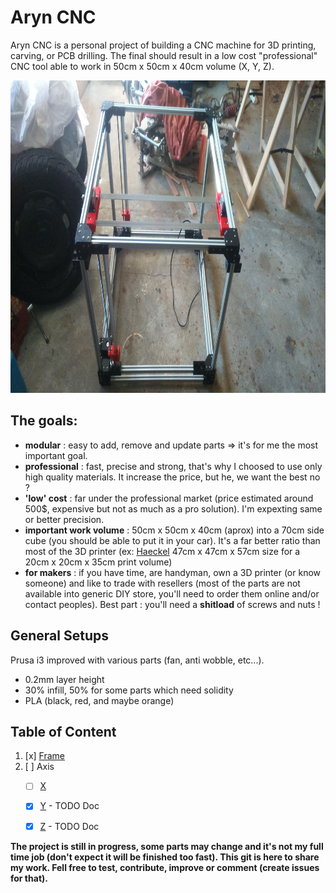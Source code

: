 # Aryn CNC

Aryn CNC is a personal project of building a CNC machine for 3D printing, carving, or PCB drilling.
The final should result in a low cost "professional" CNC tool able to work in 50cm x 50cm x 40cm volume (X, Y, Z).

<a href="./main.jpg"><img src="./main.jpg" height="500"></a>

## The goals:
* **modular** : easy to add, remove and update parts => it's for me the most important goal.
* **professional** : fast, precise and strong, that's why I choosed to use only high quality materials. It increase the price, but he, we want the best no ?
* **'low' cost** : far under the professional market (price estimated around 500$, expensive but not as much as a pro solution). I'm expexting same or better precision.
* **important work volume** : 50cm x 50cm x 40cm (aprox) into a 70cm side cube (you should be able to put it in your car). It's a far better ratio than most of the 3D printer (ex: [Haeckel](http://reprap.org/wiki/Haeckel) 47cm x 47cm x 57cm size for a 20cm x 20cm x 35cm print volume)
* **for makers** : if you have time, are handyman, own a 3D printer (or know someone) and like to trade with resellers (most of the parts are not available into generic DIY store, you'll need to order them online and/or contact peoples). Best part : you'll need a **shitload** of screws and nuts !

## General Setups
Prusa i3 improved with various parts (fan, anti wobble, etc...).
* 0.2mm layer height
* 30% infill, 50% for some parts which need solidity
* PLA (black, red, and maybe orange)

## Table of Content
1. [x] [Frame](./documentation/frame/frame.md)
2. [ ] Axis
	* [ ] [X](./documentation/x_axis/x_axis.md)
	* [x] [Y](./documentation/y_axis/y_axis.md) - TODO Doc
	* [x] [Z](./documentation/z_axis/z_axis.md) - TODO Doc



**The project is still in progress, some parts may change and it's not my full time job (don't expect it will be finished too fast). This git is here to share my work. Fell free to test, contribute, improve or comment (create issues for that).**